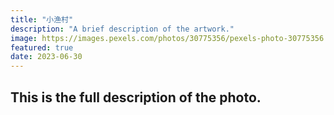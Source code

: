```yaml
---
title: "小渔村"
description: "A brief description of the artwork."
image: https://images.pexels.com/photos/30775356/pexels-photo-30775356.jpeg?auto=compress&cs=tinysrgb&w=1260&h=750&dpr=2
featured: true
date: 2023-06-30
---
```


## This is the full description of the photo.

